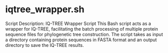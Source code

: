# iqtree_wrapper.sh
Script Description: IQ-TREE Wrapper Script  This Bash script acts as a wrapper for IQ-TREE, facilitating the batch processing of multiple protein sequence files for phylogenetic tree construction. The script takes as input a directory containing protein sequences in FASTA format and an output directory to save the IQ-TREE results.

